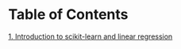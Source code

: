# Table of Contents

[1. Introduction to scikit-learn and linear regression](https://github.com/INASIC/conus-exogenomics/blob/master/machine_learning/workshops/sklearn/tutorials/linear_regression/intro-sklearn.ipynb)

